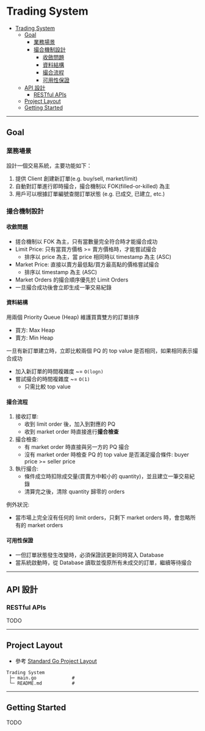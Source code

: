 # Trading System

- [Trading System](#trading-system)
  - [Goal](#goal)
    - [業務場景](#業務場景)
    - [撮合機制設計](#撮合機制設計)
      - [收斂問題](#收斂問題)
      - [資料結構](#資料結構)
      - [撮合流程](#撮合流程)
      - [可用性保證](#可用性保證)
  - [API 設計](#api-設計)
    - [RESTful APIs](#restful-apis)
  - [Project Layout](#project-layout)
  - [Getting Started](#getting-started)

---

## Goal

### 業務場景

設計一個交易系統，主要功能如下：

1. 提供 Client 創建新訂單(e.g. buy/sell, market/limit)
2. 自動對訂單進行即時撮合，撮合機制以 FOK(filled-or-killed) 為主
3. 用戶可以根據訂單編號查閱訂單狀態 (e.g. 已成交, 已建立, etc.)

### 撮合機制設計

#### 收斂問題

- 搓合機制以 FOK 為主，只有當數量完全符合時才能撮合成功
- Limit Price: 只有當買方價格 >= 賣方價格時，才能嘗試撮合
  - 排序以 price 為主，當 price 相同時以 timestamp 為主 (ASC)
- Market Price: 直接以賣方最低點/買方最高點的價格嘗試撮合
  - 排序以 timestamp 為主 (ASC)
- Market Orders 的撮合順序優先於 Limit Orders
- 一旦撮合成功後會立即生成一筆交易紀錄

#### 資料結構

用兩個 Priority Queue (Heap) 維護買賣雙方的訂單排序

 - 買方: Max Heap
 - 賣方: Min Heap

一旦有新訂單建立時，立即比較兩個 PQ 的 top value 是否相同，如果相同表示撮合成功

 - 加入新訂單的時間複雜度 ~= `O(logn)`
 - 嘗試撮合的時間複雜度 ~= `O(1)`
   - 只需比較 top value

#### 撮合流程
 1. 接收訂單: 
    - 收到 limit order 後，加入到對應的 PQ
    - 收到 market order 時直接進行**撮合檢查**
 2. 撮合檢查: 
    - 有 market order 時直接與另一方的 PQ 撮合
    - 沒有 market order 時檢查 PQ 的 top value 是否滿足撮合條件: buyer price >= seller price
 3. 執行撮合:
    - 條件成立時扣除成交量(買賣方中較小的 quantity)，並且建立一筆交易紀錄
    - 清算完之後，清除 quantity 歸零的 orders

例外狀況:

 - 當市場上完全沒有任何的 limit orders，只剩下 market orders 時，會忽略所有的 market orders

#### 可用性保證

- 一但訂單狀態發生改變時，必須保證該更新同時寫入 Database
- 當系統啟動時，從 Database 讀取並復原所有未成交的訂單，繼續等待撮合

---

## API 設計

### RESTful APIs

TODO

---

## Project Layout

- 參考 [Standard Go Project Layout](https://github.com/golang-standards/project-layout)

```
Trading System
 ├─ main.go             #
 └─ README.md           #
```

---

## Getting Started

TODO